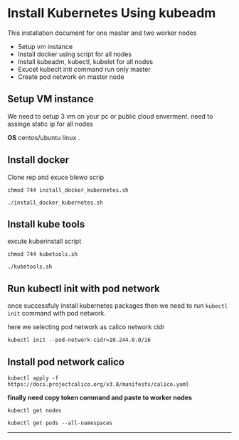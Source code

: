 # Install Kubernetes Using kubeadm

This installation document  for one master and two worker nodes


  * Setup vm instance
  * Install docker using script for all nodes
  * Install kubeadm, kubectl, kubelet for all nodes
  * Exucet kubeclt inti command run only master
  * Create pod network on master node
  
  ## Setup VM instance
  We need to setup 3 vm on your pc or public cloud enverment.
  need to assinge  static ip for all nodes
  
  **OS** centos/ubuntu linux .
  
    
  ## Install docker 
  
  Clone rep and exuce blewo scrip
  
  `chmod 744 install_docker_kubernetes.sh`
  
  `./install_docker_kubernetes.sh`
  
  ## Install kube tools
  
  excute kuberinstall script
  
  `chmod 744 kubetools.sh`
  
  `./kubetools.sh`
  
## Run kubectl init with pod network
 
 once successfuly install kubernetes packages then we need to run `kubectl init` command with pod network.
 
 here we selecting pod network as calico network cidr
 
  `kubectl init --pod-network-cidr=10.244.0.0/16`
  
  ## Install pod network calico
  
  `kubectl apply -f https://docs.projectcalico.org/v3.8/manifests/calico.yaml`
  
  **finally need copy token command and paste to worker nodes**
  
`kubectl get nodes`

`kubectl get pods --all-namespaces` 

---
 
 
 